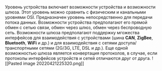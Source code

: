 Уровень устройства включает возможности устройства и возможности шлюза. Этот уровень можно сравнить с физическим и канальными уровнями OSI. Предназначен уровень непосредственно для передачи потока данных. Возможности устройства предполагают его прямой обмен с сетью связи, обмен через шлюз, обмен через беспроводную сеть. Возможности шлюза предполагают поддержку мгожества интерфейсов для взаимодействия с устройствами (шина **CAN**, **ZigBee**, **Bluetooth**, **WiFi** и др.) и для взаимодействия с сетями доступа/транспортными сетями (2G/3G, LTE, DSL и др.). Еще одной возможностью шлюза является конвертация протоколов, в случае, если протоколы интерфейсов устройств и сетей отличаются друг от друга.
![[Pasted image 20220421225320.png]]
